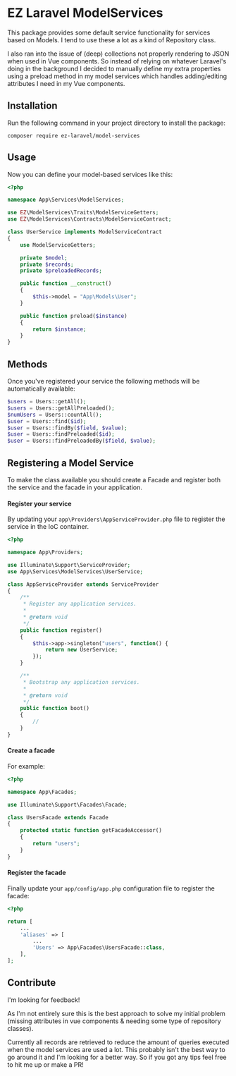 # EZ Laravel ModelServices

This package provides some default service functionality for services based on Models. I tend to use these a lot as a kind of Repository class.

I also ran into the issue of (deep) collections not properly rendering to JSON when used in Vue components. So instead of relying on whatever Laravel's doing in the background I decided to manually define my extra properties using a preload method in my model services which handles adding/editing attributes I need in my Vue components.

## Installation

Run the following command in your project directory to install the package:
```
composer require ez-laravel/model-services
```

## Usage

Now you can define your model-based services like this:
```php
<?php

namespace App\Services\ModelServices;

use EZ\ModelServices\Traits\ModelServiceGetters;
use EZ\ModelServices\Contracts\ModelServiceContract;

class UserService implements ModelServiceContract
{
    use ModelServiceGetters;

    private $model;
    private $records;
    private $preloadedRecords;

    public function __construct()
    {
        $this->model = "App\Models\User";
    }

    public function preload($instance)
    {
        return $instance;
    }
}
```

## Methods
Once you've registered your service the following methods will be automatically available:
```php
$users = Users::getAll();
$users = Users::getAllPreloaded();
$numUsers = Users::countAll();
$user = Users::find($id);
$user = Users::findBy($field, $value);
$user = Users::findPreloaded($id);
$user = Users::findPreloadedBy($field, $value);
```

## Registering a Model Service 

To make the class available you should create a Facade and register both the service and the facade in your application.

#### Register your service
By updating your `app\Providers\AppServiceProvider.php` file to register the service in the IoC container.
```php
<?php

namespace App\Providers;

use Illuminate\Support\ServiceProvider;
use App\Services\ModelServices\UserService;

class AppServiceProvider extends ServiceProvider
{
    /**
     * Register any application services.
     *
     * @return void
     */
    public function register()
    {
        $this->app->singleton("users", function() {
            return new UserService;
        });
    }

    /**
     * Bootstrap any application services.
     *
     * @return void
     */
    public function boot()
    {
        //
    }
}
```

#### Create a facade
For example:
```php
<?php

namespace App\Facades;

use Illuminate\Support\Facades\Facade;

class UsersFacade extends Facade
{
    protected static function getFacadeAccessor()
    {
        return "users";
    }
}
```

#### Register the facade
Finally update your `app/config/app.php` configuration file to register the facade:
```php
<?php

return [
    ...
    'aliases' => [
        ...
        'Users' => App\Facades\UsersFacade::class,
    ],
];
```

## Contribute

I'm looking for feedback!

As I'm not entirely sure this is the best approach to solve my initial problem (missing attributes in vue components & needing some type of repository classes).

Currently all records are retrieved to reduce the amount of queries executed when the model services are used a lot. This probably isn't the best way to go around it and I'm looking for a better way. So if you got any tips feel free to hit me up or make a PR!